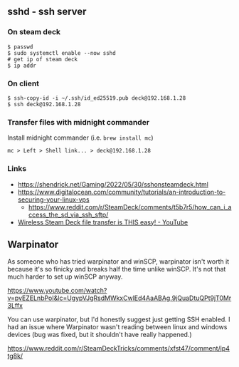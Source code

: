 ## sshd - ssh server

### On steam deck

```shell
$ passwd
$ sudo systemctl enable --now sshd
# get ip of steam deck
$ ip addr
```

### On client

```shell
$ ssh-copy-id -i ~/.ssh/id_ed25519.pub deck@192.168.1.28
$ ssh deck@192.168.1.28
```

### Transfer files with midnight commander

Install midnight commander (i.e. `brew install mc`)

`mc > Left > Shell link... > deck@192.168.1.28`

### Links

- https://shendrick.net/Gaming/2022/05/30/sshonsteamdeck.html
- https://www.digitalocean.com/community/tutorials/an-introduction-to-securing-your-linux-vps
  - https://www.reddit.com/r/SteamDeck/comments/t5b7r5/how_can_i_access_the_sd_via_ssh_sftp/
- [Wireless Steam Deck file transfer is THIS easy! - YouTube](https://www.youtube.com/shorts/pvEZELnbPoI)

## Warpinator

As someone who has tried warpinator and winSCP, warpinator isn't worth it because it's so finicky and breaks half the time unlike winSCP. It's not that much harder to set up winSCP anyway.

https://www.youtube.com/watch?v=pvEZELnbPoI&lc=UgypVJgRsdMWkxCwlEd4AaABAg.9jQuaDtuQPt9jT0Mr3Lffx

You can use warpinator, but I'd honestly suggest just getting SSH enabled. I had an issue where Warpinator wasn't reading between linux and windows devices (bug was fixed, but it shouldn't have really happened.)

https://www.reddit.com/r/SteamDeckTricks/comments/xfst47/comment/ip4tg8k/
